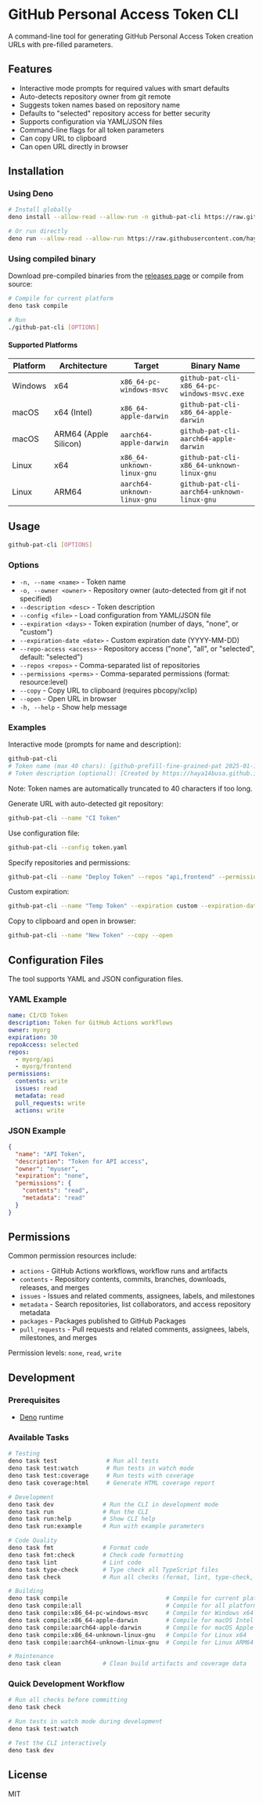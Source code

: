 # GitHub Personal Access Token CLI

A command-line tool for generating GitHub Personal Access Token creation URLs with pre-filled
parameters.

## Features

- Interactive mode prompts for required values with smart defaults
- Auto-detects repository owner from git remote
- Suggests token names based on repository name
- Defaults to "selected" repository access for better security
- Supports configuration via YAML/JSON files
- Command-line flags for all token parameters
- Can copy URL to clipboard
- Can open URL directly in browser

## Installation

### Using Deno

```bash
# Install globally
deno install --allow-read --allow-run -n github-pat-cli https://raw.githubusercontent.com/haya14busa/github-prefill-fine-grained-pat/main/cli/src/main.ts

# Or run directly
deno run --allow-read --allow-run https://raw.githubusercontent.com/haya14busa/github-prefill-fine-grained-pat/main/cli/src/main.ts [OPTIONS]
```

### Using compiled binary

Download pre-compiled binaries from the [releases page](https://github.com/haya14busa/github-prefill-fine-grained-pat/releases) or compile from source:

```bash
# Compile for current platform
deno task compile

# Run
./github-pat-cli [OPTIONS]
```

#### Supported Platforms

| Platform | Architecture | Target | Binary Name |
|----------|-------------|--------|-------------|
| Windows | x64 | `x86_64-pc-windows-msvc` | `github-pat-cli-x86_64-pc-windows-msvc.exe` |
| macOS | x64 (Intel) | `x86_64-apple-darwin` | `github-pat-cli-x86_64-apple-darwin` |
| macOS | ARM64 (Apple Silicon) | `aarch64-apple-darwin` | `github-pat-cli-aarch64-apple-darwin` |
| Linux | x64 | `x86_64-unknown-linux-gnu` | `github-pat-cli-x86_64-unknown-linux-gnu` |
| Linux | ARM64 | `aarch64-unknown-linux-gnu` | `github-pat-cli-aarch64-unknown-linux-gnu` |

## Usage

```bash
github-pat-cli [OPTIONS]
```

### Options

- `-n, --name <name>` - Token name
- `-o, --owner <owner>` - Repository owner (auto-detected from git if not specified)
- `--description <desc>` - Token description
- `--config <file>` - Load configuration from YAML/JSON file
- `--expiration <days>` - Token expiration (number of days, "none", or "custom")
- `--expiration-date <date>` - Custom expiration date (YYYY-MM-DD)
- `--repo-access <access>` - Repository access ("none", "all", or "selected", default: "selected")
- `--repos <repos>` - Comma-separated list of repositories
- `--permissions <perms>` - Comma-separated permissions (format: resource:level)
- `--copy` - Copy URL to clipboard (requires pbcopy/xclip)
- `--open` - Open URL in browser
- `-h, --help` - Show help message

### Examples

Interactive mode (prompts for name and description):

```bash
github-pat-cli
# Token name (max 40 chars): [github-prefill-fine-grained-pat 2025-01-13] _
# Token description (optional): [Created by https://haya14busa.github.io/github-prefill-fine-grained-pat/] _
```

Note: Token names are automatically truncated to 40 characters if too long.

Generate URL with auto-detected git repository:

```bash
github-pat-cli --name "CI Token"
```

Use configuration file:

```bash
github-pat-cli --config token.yaml
```

Specify repositories and permissions:

```bash
github-pat-cli --name "Deploy Token" --repos "api,frontend" --permissions "contents:write,issues:read"
```

Custom expiration:

```bash
github-pat-cli --name "Temp Token" --expiration custom --expiration-date 2025-12-31
```

Copy to clipboard and open in browser:

```bash
github-pat-cli --name "New Token" --copy --open
```

## Configuration Files

The tool supports YAML and JSON configuration files.

### YAML Example

```yaml
name: CI/CD Token
description: Token for GitHub Actions workflows
owner: myorg
expiration: 30
repoAccess: selected
repos:
  - myorg/api
  - myorg/frontend
permissions:
  contents: write
  issues: read
  metadata: read
  pull_requests: write
  actions: write
```

### JSON Example

```json
{
  "name": "API Token",
  "description": "Token for API access",
  "owner": "myuser",
  "expiration": "none",
  "permissions": {
    "contents": "read",
    "metadata": "read"
  }
}
```

## Permissions

Common permission resources include:

- `actions` - GitHub Actions workflows, workflow runs and artifacts
- `contents` - Repository contents, commits, branches, downloads, releases, and merges
- `issues` - Issues and related comments, assignees, labels, and milestones
- `metadata` - Search repositories, list collaborators, and access repository metadata
- `packages` - Packages published to GitHub Packages
- `pull_requests` - Pull requests and related comments, assignees, labels, milestones, and merges

Permission levels: `none`, `read`, `write`

## Development

### Prerequisites

- [Deno](https://deno.land/) runtime

### Available Tasks

```bash
# Testing
deno task test              # Run all tests
deno task test:watch        # Run tests in watch mode
deno task test:coverage     # Run tests with coverage
deno task coverage:html     # Generate HTML coverage report

# Development
deno task dev              # Run the CLI in development mode
deno task run              # Run the CLI
deno task run:help         # Show CLI help
deno task run:example      # Run with example parameters

# Code Quality
deno task fmt              # Format code
deno task fmt:check        # Check code formatting
deno task lint             # Lint code
deno task type-check       # Type check all TypeScript files
deno task check            # Run all checks (format, lint, type-check, test)

# Building
deno task compile                            # Compile for current platform
deno task compile:all                        # Compile for all platforms
deno task compile:x86_64-pc-windows-msvc     # Compile for Windows x64
deno task compile:x86_64-apple-darwin        # Compile for macOS Intel
deno task compile:aarch64-apple-darwin       # Compile for macOS Apple Silicon
deno task compile:x86_64-unknown-linux-gnu   # Compile for Linux x64
deno task compile:aarch64-unknown-linux-gnu  # Compile for Linux ARM64

# Maintenance
deno task clean            # Clean build artifacts and coverage data
```

### Quick Development Workflow

```bash
# Run all checks before committing
deno task check

# Run tests in watch mode during development
deno task test:watch

# Test the CLI interactively
deno task dev
```

## License

MIT
